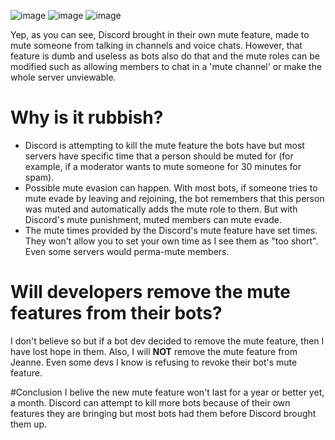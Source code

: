 ![image](https://cdn.discordapp.com/attachments/667560445975986190/922589802782666772/Screen_Shot_2021-12-20_at_11.00.15_AM.png)
![image](https://media.discordapp.net/attachments/667560445975986190/922589802983989289/Screen_Shot_2021-12-20_at_12.37.16_PM.png)
![image](https://media.discordapp.net/attachments/667560445975986190/922589803223089162/Screen_Shot_2021-12-20_at_10.59.08_AM.png)
         
Yep, as you can see, Discord brought in their own mute feature, made to mute someone from talking in channels and voice chats. However, that feature is dumb and useless as bots also do that and the mute roles can be modified such as allowing members to chat in a 'mute channel' or make the whole server unviewable.

# Why is it rubbish?
         
* Discord is attempting to kill the mute feature the bots have but most servers have specific time that a person should be muted for (for example, if a moderator wants to mute someone for 30 minutes for spam).
* Possible mute evasion can happen. With most bots, if someone tries to mute evade by leaving and rejoining, the bot remembers that this person was muted and automatically adds the mute role to them. But with Discord's mute punishment, muted members can mute evade.
* The mute times provided by the Discord's mute feature have set times. They won't allow you to set your own time as I see them as "too short". Even some servers would perma-mute members.

# Will developers remove the mute features from their bots?
I don't believe so but if a bot dev decided to remove the mute feature, then I have lost hope in them. Also, I will **NOT** remove the mute feature from Jeanne. Even some devs I know is refusing to revoke their bot's mute feature.

#Conclusion
I belive the new mute feature won't last for a year or better yet, a month. Discord can attempt to kill more bots because of their own features they are bringing but most bots had them before Discord brought them up.
